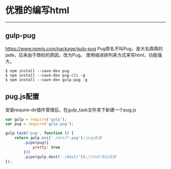 # 优雅的编写html
---

## gulp-pug

https://www.npmjs.com/package/gulp-pug
Pug原名不叫Pug，是大名鼎鼎的jade，后来由于商标的原因，改为Pug。
使用缩进排列来方式来写html，功能强大。

```
$ npm install --save-dev pug
$ npm install --save-dev pug-cli -g
$ npm install --save-dev gulp-pug -g
```

## pug.js配置

安装require-dir插件管理后，在gulp_task文件夹下新建一个pug.js

```js
var gulp = require('gulp');
var pug = require('gulp-pug');

gulp.task('pug', function () {
    return gulp.src('./src/*.pug')//pug目录
        .pipe(pug({
            pretty: true
        }))
        .pipe(gulp.dest('./dest/'));//html导出目录
});
```





